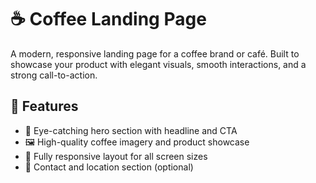 # ☕ Coffee Landing Page

A modern, responsive landing page for a coffee brand or café. Built to showcase your product with elegant visuals, smooth interactions, and a strong call-to-action.



## 🌟 Features

- 🍫 Eye-catching hero section with headline and CTA
- 🖼️ High-quality coffee imagery and product showcase
- 📱 Fully responsive layout for all screen sizes
- 📍 Contact and location section (optional)


